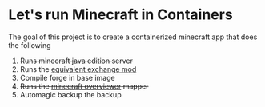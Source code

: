 # Let's run Minecraft in Containers

The goal of this project is to create a containerized minecraft app that does the following

1. ~~Runs minecraft java edition server~~
2. Runs the [equivalent exchange mod](https://github.com/sinkillerj/ProjectE)
3. Compile forge in base image
4. ~~Runs the [minecraft overviewer](https://github.com/overviewer/Minecraft-Overviewer) mapper~~
5. Automagic backup the backup
